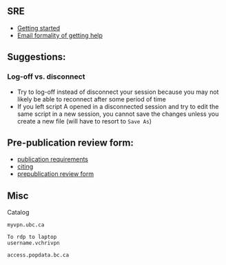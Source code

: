 
## SRE

- [Getting started](getting_started.md)
- [Email formality of getting help](help.md)

## Suggestions:

### Log-off vs. disconnect  
- Try to log-off instead of disconnect your session because you may not likely be able to reconnect after some period of time
- If you left script A opened in a disconnected session and try to edit the same script in a new session, you cannot save the changes unless you create a new file (will have to resort to ```Save As```) 

## Pre-publication review form:

- [publication requirements](https://www.popdata.bc.ca/publishing_research_materials)
- [citing](https://www.popdata.bc.ca/publishing_research_materials/citingsources)
- [prepublication review form](https://www.popdata.bc.ca/publishing_research_materials/forms/prepublicdisclosure_review)


## Misc

Catalog

```
myvpn.ubc.ca 

To rdp to laptop
username.vchrivpn
```

```
access.popdata.bc.ca
```
